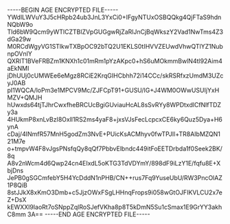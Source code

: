 -----BEGIN AGE ENCRYPTED FILE-----
YWdlLWVuY3J5cHRpb24ub3JnL3YxCi0+IFgyNTUxOSBQQkg4QjFTaS9hdnNQbW9o
Tld6bW9Qcm9yWTlCZTBlZVpGUGgwRjZaRlJnCjBqWkszY2Vad1NwTms4Z3dGa29w
M0RCdWgyVG1STlkwTXBpOC92bTQ2U1EKLS0tIHVVZEUwdVhwQTlYZ1NubnpOVnlY
QXRlT1BVeFRBZm1KNXh1c01mRm1pYzAKpc0+hS6uMOkmmBwlN4tl92Aim4aEkNMI
jDhUUj0cUMWEe6eMgz8RCiE2KrqGIHCbhh72i14CCc/skRSRfxzUmdM3UZcyJ0AB
pI1WQCA/loPm3e1MPCV9Mc/ZJFCpT91+GUSU/IG+J4WM0OWwUSUIjYxHMZV+QMJH
hUwxds64tjTJhrCwxfheBRCUcBgiGUviauHcAL8sSvRYy8WPDtxdlCfNlfTDZy3a
4HUkmP8xnLvBzI8Oxll1RS2ms4yaF8+jxsVJsFecLcpcxCE6ky6Quz5Dya+H6ynA
cDaj/4INmfR57MnH5godZm3NvE+PUicKsACMhyv0fwTPJIl+TR8AIbMZQN121M7e
o+tmpvW4F8vJgsPNsfqQy8qQf7PbbvElbndc449itFoEETDrbda1f0Seek2BK/8q
A8v2nWcm4d6Qwp24cn4EIxdL5oKTG3TdVDYmY/898dF9iLzY1E/fqfu8E+XbjDns
JePB0gSGCmfebY5H4YcDddN1nPHB/CN++rus7Fq9YuseUbU/RW3PncOlAZ1P8QiB
8stJJkX8xKmO3Dmb+c5JjzOWxFSgLHHnqFrops9i058wGtOJFIKVLCU2x7eZ+DsX
kEWXXl9IaoRt7oSNppZqlRoSJefVKha8p8T5kDmN5Su1cSmax1E9GrYY3akhC8mm
3A==
-----END AGE ENCRYPTED FILE-----
